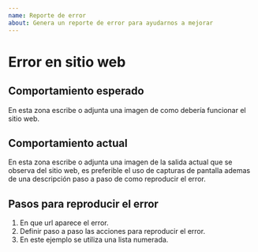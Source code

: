 ```yaml
---
name: Reporte de error
about: Genera un reporte de error para ayudarnos a mejorar
---
```


# Error en sitio web

## Comportamiento esperado

En esta zona escribe o adjunta una imagen de como debería funcionar el sitio web.

## Comportamiento actual

En esta zona escribe o adjunta una imagen de la salida actual que se observa del sitio web,
es preferible el uso de capturas de pantalla ademas de una descripción paso a paso de como reproducir el error.

## Pasos para reproducir el error

1. En que url aparece el error.
2. Definir paso a paso las acciones para reproducir el error.
3. En este ejemplo se utiliza una lista numerada.
